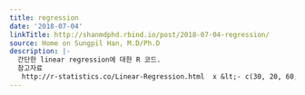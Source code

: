 ```yaml
---
title: regression
date: '2018-07-04'
linkTitle: http://shanmdphd.rbind.io/post/2018-07-04-regression/
source: Home on Sungpil Han, M.D/Ph.D
description: |-
  간단한 linear regression에 대한 R 코드.
  참고자료
   http://r-statistics.co/Linear-Regression.html  x &lt;- c(30, 20, 60, 80, 40, 50, 60, 30, 70, 60) y &lt;- c(73, 50, 128, 170, 87, 108, 135, 69, 148, 132) plot(x, y) beginr::plotlm(x, y) ## [[1]] ## Estimate Std. Error t value Pr(&gt;|t|) ## (Intercept) 10 2.50293945 3.995302 3.975760e-03 ## x 2 0.04696682 42.583252 1.019588e-10 ## ## [[2]] ## [1] 0.9956076 r8.lm &lt;- lm(y ~ x) summary(r8.
---
```

